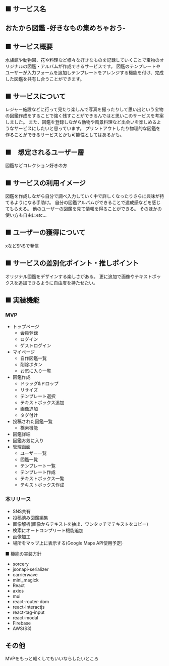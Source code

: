 ## ■ サービス名
## おたから図鑑 -好きなもの集めちゃおう-

## ■ サービス概要
水族館や動物園、花や料理など様々な好きなものを記録していくことで宝物のオリジナルの図鑑・アルバムが作成できるサービスです。
図鑑のテンプレートやユーザーが入力フォームを追加しテンプレートをアレンジする機能を付け、完成した図鑑を共有し合うことができます。

## ■ サービスについて
レジャー施設などに行って見たり楽しんで写真を撮ったりして思い出という宝物の図鑑作成をすることで強く残すことができるんではと思いこのサービスを考案しました。
また、図鑑を登録しながら動物や風景料理など出会いを楽しめるようなサービスにしたいと思っています。
プリントアウトしたり物理的な図鑑を作ることができるサービスとかも可能性としてはあるかも。

## ■　想定されるユーザー層
図鑑などコレクション好きの方

## ■ サービスの利用イメージ
図鑑を作成しながら自分で調べ入力していく中で詳しくなったりさらに興味が持てるようになる手助け。
自分の図鑑アルバムができることで達成感などを感じてもらえる。
他のユーザーの図鑑を見て情報を得ることができる。
そのほかの使い方も自由にetc...

## ■ ユーザーの獲得について
xなどSNSで発信


## ■ サービスの差別化ポイント・推しポイント
オリジナル図鑑をデザインする楽しさがある。
更に追加で画像やテキストボックスを追加できるように自由度を持たせたい。


## ■ 実装機能
 ### MVP
 * トップページ
   * 会員登録
   * ログイン
   * ゲストログイン
 * マイページ
   * 自作図鑑一覧
   * 削除ボタン
   * お気に入り一覧
 * 図鑑作成
   * ドラッグ&ドロップ
   * リサイズ
   * テンプレート選択
   * テキストボックス追加
   * 画像追加
   * タグ付け
 * 投稿された図鑑一覧
   * 検索機能
 * 図鑑詳細
 * 図鑑お気に入り
 * 管理画面
    * ユーザー一覧
    * 図鑑一覧
    * テンプレート一覧
    * テンプレート作成
    * テキストボックス一覧
    * テキストボックス作成
   
 ### 本リリース
 * SNS共有
 * 投稿済み図鑑編集
 * 画像解析(画像からテキストを抽出、ワンタッチでテキストをコピー)
 * 検索にオートコンプリート機能追加
 * 画像加工
 * 場所をマップ上に表示する(Google Maps API使用予定)

■ 機能の実装方針
 - sorcery
 - jsonapi-serializer
 - carrierwave
 - mini_magick
 - React
 - axios
 - mui
 - react-router-dom
 - react-interactjs
 - react-tag-input
 - react-modal
 - Firebase
 - AWS(S3)
   
## その他
MVPをもっと軽くしてもいいならしたいところ
